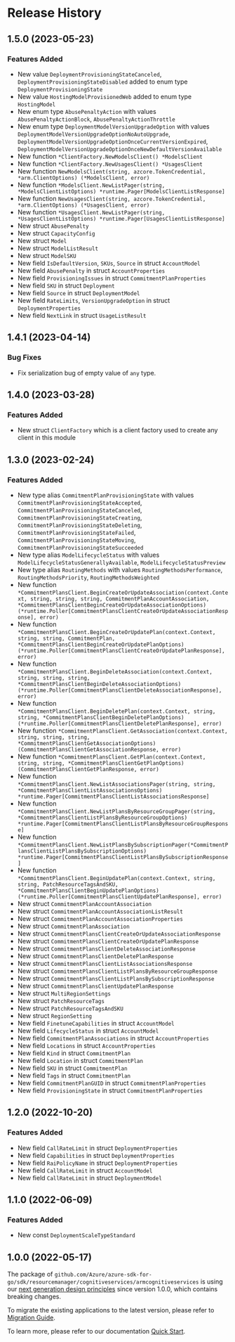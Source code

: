 # Release History

## 1.5.0 (2023-05-23)
### Features Added

- New value `DeploymentProvisioningStateCanceled`, `DeploymentProvisioningStateDisabled` added to enum type `DeploymentProvisioningState`
- New value `HostingModelProvisionedWeb` added to enum type `HostingModel`
- New enum type `AbusePenaltyAction` with values `AbusePenaltyActionBlock`, `AbusePenaltyActionThrottle`
- New enum type `DeploymentModelVersionUpgradeOption` with values `DeploymentModelVersionUpgradeOptionNoAutoUpgrade`, `DeploymentModelVersionUpgradeOptionOnceCurrentVersionExpired`, `DeploymentModelVersionUpgradeOptionOnceNewDefaultVersionAvailable`
- New function `*ClientFactory.NewModelsClient() *ModelsClient`
- New function `*ClientFactory.NewUsagesClient() *UsagesClient`
- New function `NewModelsClient(string, azcore.TokenCredential, *arm.ClientOptions) (*ModelsClient, error)`
- New function `*ModelsClient.NewListPager(string, *ModelsClientListOptions) *runtime.Pager[ModelsClientListResponse]`
- New function `NewUsagesClient(string, azcore.TokenCredential, *arm.ClientOptions) (*UsagesClient, error)`
- New function `*UsagesClient.NewListPager(string, *UsagesClientListOptions) *runtime.Pager[UsagesClientListResponse]`
- New struct `AbusePenalty`
- New struct `CapacityConfig`
- New struct `Model`
- New struct `ModelListResult`
- New struct `ModelSKU`
- New field `IsDefaultVersion`, `SKUs`, `Source` in struct `AccountModel`
- New field `AbusePenalty` in struct `AccountProperties`
- New field `ProvisioningIssues` in struct `CommitmentPlanProperties`
- New field `SKU` in struct `Deployment`
- New field `Source` in struct `DeploymentModel`
- New field `RateLimits`, `VersionUpgradeOption` in struct `DeploymentProperties`
- New field `NextLink` in struct `UsageListResult`


## 1.4.1 (2023-04-14)
### Bug Fixes

- Fix serialization bug of empty value of `any` type.

## 1.4.0 (2023-03-28)
### Features Added

- New struct `ClientFactory` which is a client factory used to create any client in this module


## 1.3.0 (2023-02-24)
### Features Added

- New type alias `CommitmentPlanProvisioningState` with values `CommitmentPlanProvisioningStateAccepted`, `CommitmentPlanProvisioningStateCanceled`, `CommitmentPlanProvisioningStateCreating`, `CommitmentPlanProvisioningStateDeleting`, `CommitmentPlanProvisioningStateFailed`, `CommitmentPlanProvisioningStateMoving`, `CommitmentPlanProvisioningStateSucceeded`
- New type alias `ModelLifecycleStatus` with values `ModelLifecycleStatusGenerallyAvailable`, `ModelLifecycleStatusPreview`
- New type alias `RoutingMethods` with values `RoutingMethodsPerformance`, `RoutingMethodsPriority`, `RoutingMethodsWeighted`
- New function `*CommitmentPlansClient.BeginCreateOrUpdateAssociation(context.Context, string, string, string, CommitmentPlanAccountAssociation, *CommitmentPlansClientBeginCreateOrUpdateAssociationOptions) (*runtime.Poller[CommitmentPlansClientCreateOrUpdateAssociationResponse], error)`
- New function `*CommitmentPlansClient.BeginCreateOrUpdatePlan(context.Context, string, string, CommitmentPlan, *CommitmentPlansClientBeginCreateOrUpdatePlanOptions) (*runtime.Poller[CommitmentPlansClientCreateOrUpdatePlanResponse], error)`
- New function `*CommitmentPlansClient.BeginDeleteAssociation(context.Context, string, string, string, *CommitmentPlansClientBeginDeleteAssociationOptions) (*runtime.Poller[CommitmentPlansClientDeleteAssociationResponse], error)`
- New function `*CommitmentPlansClient.BeginDeletePlan(context.Context, string, string, *CommitmentPlansClientBeginDeletePlanOptions) (*runtime.Poller[CommitmentPlansClientDeletePlanResponse], error)`
- New function `*CommitmentPlansClient.GetAssociation(context.Context, string, string, string, *CommitmentPlansClientGetAssociationOptions) (CommitmentPlansClientGetAssociationResponse, error)`
- New function `*CommitmentPlansClient.GetPlan(context.Context, string, string, *CommitmentPlansClientGetPlanOptions) (CommitmentPlansClientGetPlanResponse, error)`
- New function `*CommitmentPlansClient.NewListAssociationsPager(string, string, *CommitmentPlansClientListAssociationsOptions) *runtime.Pager[CommitmentPlansClientListAssociationsResponse]`
- New function `*CommitmentPlansClient.NewListPlansByResourceGroupPager(string, *CommitmentPlansClientListPlansByResourceGroupOptions) *runtime.Pager[CommitmentPlansClientListPlansByResourceGroupResponse]`
- New function `*CommitmentPlansClient.NewListPlansBySubscriptionPager(*CommitmentPlansClientListPlansBySubscriptionOptions) *runtime.Pager[CommitmentPlansClientListPlansBySubscriptionResponse]`
- New function `*CommitmentPlansClient.BeginUpdatePlan(context.Context, string, string, PatchResourceTagsAndSKU, *CommitmentPlansClientBeginUpdatePlanOptions) (*runtime.Poller[CommitmentPlansClientUpdatePlanResponse], error)`
- New struct `CommitmentPlanAccountAssociation`
- New struct `CommitmentPlanAccountAssociationListResult`
- New struct `CommitmentPlanAccountAssociationProperties`
- New struct `CommitmentPlanAssociation`
- New struct `CommitmentPlansClientCreateOrUpdateAssociationResponse`
- New struct `CommitmentPlansClientCreateOrUpdatePlanResponse`
- New struct `CommitmentPlansClientDeleteAssociationResponse`
- New struct `CommitmentPlansClientDeletePlanResponse`
- New struct `CommitmentPlansClientListAssociationsResponse`
- New struct `CommitmentPlansClientListPlansByResourceGroupResponse`
- New struct `CommitmentPlansClientListPlansBySubscriptionResponse`
- New struct `CommitmentPlansClientUpdatePlanResponse`
- New struct `MultiRegionSettings`
- New struct `PatchResourceTags`
- New struct `PatchResourceTagsAndSKU`
- New struct `RegionSetting`
- New field `FinetuneCapabilities` in struct `AccountModel`
- New field `LifecycleStatus` in struct `AccountModel`
- New field `CommitmentPlanAssociations` in struct `AccountProperties`
- New field `Locations` in struct `AccountProperties`
- New field `Kind` in struct `CommitmentPlan`
- New field `Location` in struct `CommitmentPlan`
- New field `SKU` in struct `CommitmentPlan`
- New field `Tags` in struct `CommitmentPlan`
- New field `CommitmentPlanGUID` in struct `CommitmentPlanProperties`
- New field `ProvisioningState` in struct `CommitmentPlanProperties`


## 1.2.0 (2022-10-20)
### Features Added

- New field `CallRateLimit` in struct `DeploymentProperties`
- New field `Capabilities` in struct `DeploymentProperties`
- New field `RaiPolicyName` in struct `DeploymentProperties`
- New field `CallRateLimit` in struct `AccountModel`
- New field `CallRateLimit` in struct `DeploymentModel`


## 1.1.0 (2022-06-09)
### Features Added

- New const `DeploymentScaleTypeStandard`


## 1.0.0 (2022-05-17)

The package of `github.com/Azure/azure-sdk-for-go/sdk/resourcemanager/cognitiveservices/armcognitiveservices` is using our [next generation design principles](https://azure.github.io/azure-sdk/general_introduction.html) since version 1.0.0, which contains breaking changes.

To migrate the existing applications to the latest version, please refer to [Migration Guide](https://aka.ms/azsdk/go/mgmt/migration).

To learn more, please refer to our documentation [Quick Start](https://aka.ms/azsdk/go/mgmt).